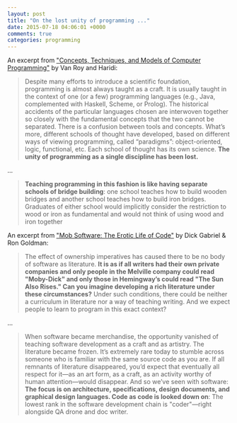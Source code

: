 ```yaml
---
layout: post
title: "On the lost unity of programming ..."
date: 2015-07-18 04:06:01 +0000
comments: true
categories: programming
---
```


An excerpt from ["Concepts, Techniques, and Models of Computer Programming"](http://www.amazon.com/Concepts-Techniques-Models-Computer-Programming/dp/0262220695) by Van Roy and Haridi:

> Despite many efforts to introduce a scientific foundation, programming is almost always taught as a craft. It is usually taught in the context of one (or a few) programming languages (e.g., Java, complemented with Haskell, Scheme, or Prolog). The historical accidents of the particular languages chosen are interwoven together so closely with the fundamental concepts that the two cannot be separated. There is a confusion between tools and concepts. What’s more, different schools of thought have developed, based on different ways of viewing programming, called “paradigms”: object-oriented, logic, functional, etc. Each school of thought has its own science. **The unity of programming as a single discipline has been lost.**

...

> **Teaching programming in this fashion is like having separate schools of bridge building**: one school teaches how to build wooden bridges and another school teaches how to build iron bridges. Graduates of either school would implicitly consider the restriction to wood or iron as fundamental and would not think of using wood and iron together

An excerpt from ["Mob Software: The Erotic Life of Code"](http://www.dreamsongs.com/MobSoftware.html) by Dick Gabriel & Ron Goldman:

> The effect of ownership imperatives has caused there to be no body of software as literature. **It is as if all writers had their own private companies and only people in the Melville company could read "Moby-Dick" and only those in Hemingway’s could read "The Sun Also Rises." Can you imagine developing a rich literature under these circumstances?** Under such conditions, there could be neither a curriculum in literature nor a way of teaching writing. And we expect people to learn to program in this exact context?

...

> When software became merchandise, the opportunity vanished of teaching software development as a craft and as artistry. The literature became frozen. It’s extremely rare today to stumble across someone who is familiar with the same source code as you are. If all remnants of literature disappeared, you’d expect that eventually all respect for it—as an art form, as a craft, as an activity worthy of human attention—would disappear. And so we’ve seen with software: **The focus is on architecture, specifications, design documents, and graphical design languages. Code as code is looked down on**: The lowest rank in the software development chain is "coder"—right alongside QA drone and doc writer.


